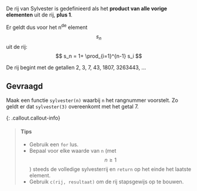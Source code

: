 De rij van Sylvester is gedefinieerd als het **product van alle vorige elementen** uit de rij, **plus 1**.

Er geldt dus voor het n<sup>de</sup> element $$s_n$$ uit de rij:
$$
  s_n = 1+ \prod_{i=1}^{n-1} s_i
$$

De rij begint met de getallen 2, 3, 7, 43, 1807, 3263443, ...

## Gevraagd

Maak een functie `sylvester(n)` waarbij `n` het rangnummer voorstelt. Zo geldt er dat `sylvester(3)` overeenkomt met het getal 7.
 
{: .callout.callout-info}
>#### Tips
>
> - Gebruik een `for` lus. 
> - Bepaal voor elke waarde van `n` (met $$n \geqslant 1$$) steeds de volledige sylvesterrij en `return` op het einde het laatste element.
> - Gebruik `c(rij, resultaat)` om de rij stapsgewijs op te bouwen.